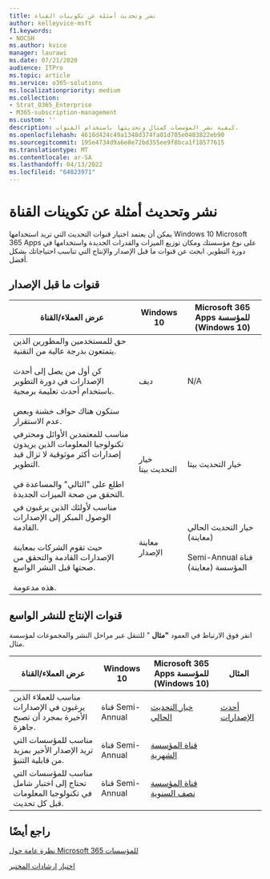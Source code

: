 ```yaml
---
title: نشر وتحديث أمثلة عن تكوينات القناة
author: kelleyvice-msft
f1.keywords:
- NOCSH
ms.author: kvice
manager: laurawi
ms.date: 07/21/2020
audience: ITPro
ms.topic: article
ms.service: o365-solutions
ms.localizationpriority: medium
ms.collection:
- Strat_O365_Enterprise
- M365-subscription-management
ms.custom: ''
description: كيفية نشر المؤسسات كمثال وتحديثها باستخدام القنوات.
ms.openlocfilehash: 4616d424c49a1348d374fa01d705e0483822eb90
ms.sourcegitcommit: 195e4734d9a6e8e72bd355ee9f8bca1f18577615
ms.translationtype: MT
ms.contentlocale: ar-SA
ms.lasthandoff: 04/13/2022
ms.locfileid: "64823971"
---
```

# <a name="deployment-and-update-channel-example-configurations"></a>نشر وتحديث أمثلة عن تكوينات القناة

يمكن أن يعتمد اختيار قنوات التحديث التي تريد استخدامها Windows 10 Microsoft 365 Apps على نوع مؤسستك ومكان توزيع الميزات والقدرات الجديدة واستخدامها في دورة التطوير. ابحث عن قنوات ما قبل الإصدار والإنتاج التي تناسب احتياجاتك بشكل أفضل.

## <a name="pre-release-channels"></a>قنوات ما قبل الإصدار

|عرض العملاء/القناة|Windows 10|Microsoft 365 Apps للمؤسسة (Windows 10)|
|---|---|---|
|حق للمستخدمين والمطورين الذين يتمتعون بدرجة عالية من التقنية. <br/><br/> كن أول من يصل إلى أحدث الإصدارات في دورة التطوير باستخدام أحدث تعليمة برمجية. <br/><br/> ستكون هناك حواف خشنة وبعض عدم الاستقرار.|ديف|N/A|
|مناسب للمعتمدين الأوائل ومحترفي تكنولوجيا المعلومات الذين يريدون إصدارات أكثر موثوقية لا تزال قيد التطوير. <br/><br/> اطلع على "التالي" والمساعدة في التحقق من صحة الميزات الجديدة.|خيار التحديث بيتا|خيار التحديث بيتا|
|مناسب لأولئك الذين يرغبون في الوصول المبكر إلى الإصدارات القادمة. <br/><br/> حيث تقوم الشركات بمعاينة الإصدارات القادمة والتحقق من صحتها قبل النشر الواسع. <br/><br/> هذه مدعومة.|معاينة الإصدار|خيار التحديث الحالي (معاينة) <br/><br/> Semi-Annual قناة المؤسسة (معاينة)|

## <a name="production-channels-for-broad-deployment"></a>قنوات الإنتاج للنشر الواسع

انقر فوق الارتباط في العمود **"مثال** " للتنقل عبر مراحل النشر والمجموعات لمؤسسة مثال.

|عرض العملاء/القناة|Windows 10|Microsoft 365 Apps للمؤسسة (Windows 10)|المثال|
|---|---|---|---|
|مناسب للعملاء الذين يرغبون في الإصدارات الأخيرة بمجرد أن تصبح جاهزة.|قناة Semi-Annual|[خيار التحديث الحالي](/deployoffice/overview-update-channels#current-channel-overview)|[أحدث الإصدارات](deploy-update-channels-examples-rapid-deploy.md)|
|مناسب للمؤسسات التي تريد الإصدار الأخير بمزيد من قابلية التنبؤ.|قناة Semi-Annual|[قناة المؤسسة الشهرية](/deployoffice/overview-update-channels#monthly-enterprise-channel-overview)||
|مناسب للمؤسسات التي تحتاج إلى اختبار شامل في تكنولوجيا المعلومات قبل كل تحديث.|قناة Semi-Annual|[قناة المؤسسة نصف السنوية](/deployoffice/overview-update-channels#semi-annual-enterprise-channel-overview)||

## <a name="see-also"></a>راجع أيضًا

[نظرة عامة حول Microsoft 365 للمؤسسات](microsoft-365-overview.md)

[اختبار إرشادات المختبر](m365-enterprise-test-lab-guides.md)